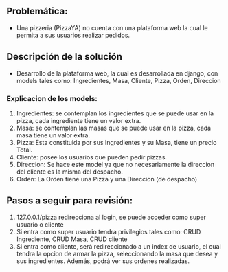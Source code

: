 ## Problemática:

- Una pizzeria (PizzaYA) no cuenta con una plataforma web la cual le permita a sus usuarios realizar pedidos.

## Descripción de la solución
- Desarrollo de la plataforma web, la cual es desarrollada en django, con models tales como: Ingredientes, Masa, Cliente, Pizza, Orden, Direccion

### Explicacion de los models:

1. Ingredientes: se contemplan los ingredientes que se puede usar en la pizza, cada ingrediente tiene un valor extra.
2. Masa: se contemplan las masas que se puede usar en la pizza, cada masa tiene un valor extra.
3. Pizza: Esta constituida por sus Ingredientes y su Masa, tiene un precio Total.
4. Cliente: posee los usuarios que pueden pedir pizzas.
5. Direccion: Se hace este model ya que no necesariamente la direccion del cliente es la misma del despacho.
4. Orden: La Orden tiene una Pizza y una Direccion (de despacho)

## Pasos a seguir para revisión:

1. 127.0.0.1/pizza redirecciona al login, se puede acceder como super usuario o cliente
2. Si entra como super usuario tendra privilegios tales como: CRUD Ingrediente, CRUD Masa, CRUD cliente
3. Si entra como cliente, será redireccionado a un index de usuario, el cual tendra la opcion de armar la pizza, seleccionando la masa que desea y sus ingredientes. Además, podrá ver sus ordenes realizadas.
